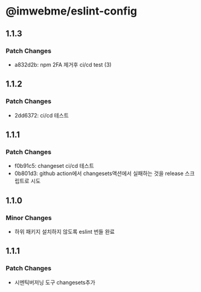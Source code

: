 # @imwebme/eslint-config

## 1.1.3

### Patch Changes

- a832d2b: npm 2FA 제거후 ci/cd test (3)

## 1.1.2

### Patch Changes

- 2dd6372: ci/cd 테스트

## 1.1.1

### Patch Changes

- f0b91c5: changeset ci/cd 테스트
- 0b801d3: github action에서 changesets액션에서 실패하는 것을 release 스크립트로 시도

## 1.1.0

### Minor Changes

- 하위 패키지 설치하지 않도록 eslint 번들 완료

## 1.1.1

### Patch Changes

- 시멘틱버저닝 도구 changesets추가
